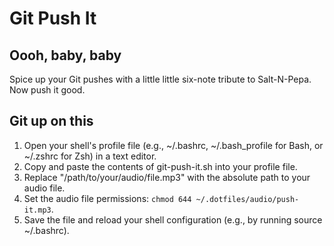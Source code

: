 # Git Push It

## Oooh, baby, baby

Spice up your Git pushes with a little little six-note tribute to Salt-N-Pepa. Now push it good.

## Git up on this

1. Open your shell's profile file (e.g., ~/.bashrc, ~/.bash_profile for Bash, or ~/.zshrc for Zsh) in a text editor.
1. Copy and paste the contents of git-push-it.sh into your profile file.
1. Replace "/path/to/your/audio/file.mp3" with the absolute path to your audio file.
1. Set the audio file permissions: `chmod 644 ~/.dotfiles/audio/push-it.mp3`.
1. Save the file and reload your shell configuration (e.g., by running source ~/.bashrc).

